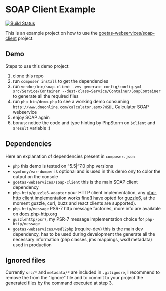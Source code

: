 # SOAP Client Example

[![Build Status](https://travis-ci.org/goetas-webservices/soap-client-demo.svg?branch=master)](https://travis-ci.org/goetas-webservices/soap-client-demo)

This is an example project on how to use
the [goetas-webservices/soap-client](https://github.com/goetas-webservices/soap-client) project.

## Demo

Steps to use this demo project: 

1. clone this repo
2. run `composer install` to get the dependencies 
3. run `vendor/bin/soap-client -vvv generate config/config.yml src/Service/Container --dest-class=Service/Container/SoapContainer`
 to generate all the required files
4. run `php bin/demo.php` to see a working demo consuming `http://www.dneonline.com/calculator.asmx?WSDL` Calculator SOAP webservice
5. enjoy SOAP again
6. bonus: notice the code and type hinting by PhpStorm on `$client` and `$result` variable :) 

## Dependencies 

Here an explanation of dependencies present in `composer.json`

- `php` this demo is tested on ^5.5|^7.0 php versions
- `symfony/var-dumper` is optional and is used in this demo ony to color the output on the console
- `goetas-webservices/soap-client` this is the main SOAP client dependency
- `php-http/guzzle6-adapter` your HTTP client implementation, any [php-http client](http://docs.php-http.org/en/latest/clients.html) 
 implementation works fine(I have opted for [guzzle6](https://github.com/guzzle/guzzle), at the moment guzzle, curl, buzz and react clients are supported).
- `php-http/message` PSR-7 http message factories, more info are available on [docs.php-http.org](http://docs.php-http.org/en/latest/httplug/users.html)
- `guzzlehttp/psr7`, my PSR-7 message implementation choice for `php-http/message` 
- `goetas-webservices/wsdl2php` (require-dev) this is the main dev dependency, has to be used during development 
 the generate all the necessary information (php classes, jms mappings, wsdl metadata) used in production

## Ignored files 

Currently `src/*` and `metadata/*` are included in `.gitignore`, I recommend to remove the from the "ignore" file
and to commit to your project the generated files by the command executed at step 3.
